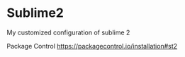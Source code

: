 # Sublime2
My customized configuration of sublime 2

Package Control 
https://packagecontrol.io/installation#st2
